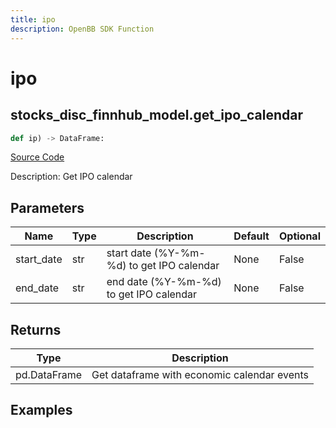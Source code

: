 ```yaml
---
title: ipo
description: OpenBB SDK Function
---
```

# ipo

## stocks_disc_finnhub_model.get_ipo_calendar

```python
def ip) -> DataFrame:
```
[Source Code](https://github.com/OpenBB-finance/OpenBBTerminal/tree/main/openbb_terminal/decorators.py#L15)

Description: Get IPO calendar

## Parameters

| Name | Type | Description | Default | Optional |
| ---- | ---- | ----------- | ------- | -------- |
| start_date | str | start date (%Y-%m-%d) to get IPO calendar | None | False |
| end_date | str | end date (%Y-%m-%d) to get IPO calendar | None | False |

## Returns

| Type | Description |
| ---- | ----------- |
| pd.DataFrame | Get dataframe with economic calendar events |

## Examples

